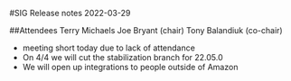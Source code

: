 #SIG Release notes 2022-03-29

##Attendees
Terry Michaels
Joe Bryant (chair)
Tony Balandiuk (co-chair)

- meeting short today due to lack of attendance
- On 4/4 we will cut the stabilization branch for 22.05.0
- We will open up integrations to people outside of Amazon
